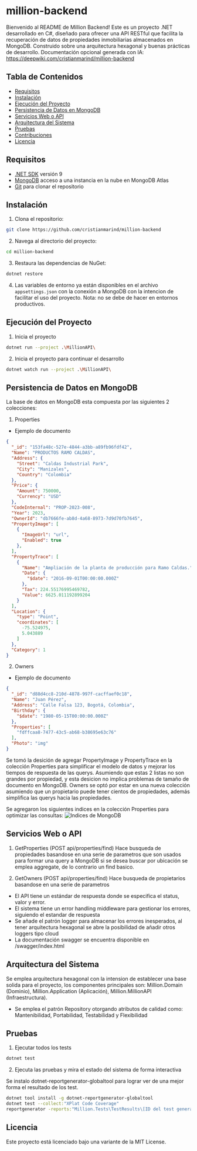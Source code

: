# million-backend
Bienvenido al README de Million Backend! Este es un proyecto .NET desarrollado en C#, diseñado para ofrecer una API RESTful que facilita la recuperación de datos de propiedades inmobiliarias almacenados en MongoDB. Construido sobre una arquitectura hexagonal y buenas prácticas de desarrollo. Documentación opcional generada con IA: https://deepwiki.com/cristianmarind/million-backend

## Tabla de Contenidos

- [Requisitos](#requisitos)
- [Instalación](#instalación)
- [Ejecución del Proyecto](#ejecución-del-proyecto)
- [Persistencia de Datos en MongoDB](#persistencia-de-datos-en-mongodb)
- [Servicios Web o API](#servicios-web-o-api)
- [Arquitectura del Sistema](#arquitectura-del-sistema)
- [Pruebas](#pruebas)
- [Contribuciones](#contribuciones)
- [Licencia](#licencia)

## Requisitos

- [.NET SDK](https://dotnet.microsoft.com/download) versión 9
- [MongoDB](https://www.mongodb.com/try/download/community) acceso a una instancia en la nube en MongoDB Atlas
- [Git](https://git-scm.com/) para clonar el repositorio

## Instalación

1. Clona el repositorio:
```bash
git clone https://github.com/cristianmarind/million-backend
```

2. Navega al directorio del proyecto:
```bash
cd million-backend
```

3. Restaura las dependencias de NuGet:
```bash
dotnet restore
```

4. Las variables de entorno ya están disponibles en el archivo `appsettings.json` con la conexión a MongoDB con la 
intencion de facilitar el uso del proyecto. Nota: no se debe de hacer en entornos productivos.

## Ejecución del Proyecto

1. Inicia el proyecto
```bash
dotnet run --project .\MillionAPI\ 
```

2. Inicia el proyecto para continuar el desarrollo
```bash
dotnet watch run --project .\MillionAPI\ 
```

## Persistencia de Datos en MongoDB
La base de datos en MongoDB esta compuesta por las siguientes 2 colecciones:

1. Properties
- Ejemplo de documento
```json
{
  "_id": "153fa48c-527e-4844-a3bb-a89fb96fdf42",
  "Name": "PRODUCTOS RAMO CALDAS",
  "Address": {
    "Street": "Caldas Industrial Park",
    "City": "Manizales",
    "Country": "Colombia"
  },
  "Price": {
    "Amount": 750000,
    "Currency": "USD"
  },
  "CodeInternal": "PROP-2023-008",
  "Year": 2023,
  "OwnerId": "db7666fe-ab8d-4a68-8973-7d9d70fb7645",
  "PropertyImage": [
    {
      "ImageUrl": "url",
      "Enabled": true
    },
  ],
  "PropertyTrace": [
    {
      "Name": "Ampliación de la planta de producción para Ramo Caldas.",
      "Date": {
        "$date": "2016-09-01T00:00:00.000Z"
      },
      "Tax": 224.55176995469782,
      "Value": 6625.011192899204
    }
  ],
  "Location": {
    "type": "Point",
    "coordinates": [
      -75.524975,
      5.043889
    ]
  },
  "Category": 1
}
```

2. Owners
- Ejemplo de documento
```json
{
  "_id": "d88d4cc8-210d-4878-997f-cacffaef0c18",
  "Name": "Juan Pérez",
  "Address": "Calle Falsa 123, Bogotá, Colombia",
  "Birthday": {
    "$date": "1980-05-15T00:00:00.000Z"
  },
  "Properties": [
    "fdffcaa8-7477-43c5-ab68-b38695e63c76"
  ],
  "Photo": "img"
}
```

Se tomó la desición de agregar PropertyImage y PropertyTrace en la colección Properties 
para simplificar el modelo de datos y mejorar los tiempos de respuesta de las querys.
Asumiendo que estas 2 listas no son grandes por propiedad, y esta desicion no implica
problemas de tamaño de documento en MongoDB. Owners se optó por estar en una nueva 
colección asumiendo que un propietario puede tener cientos de propiedades, además
simplifica las querys hacia las propiedades.

Se agregaron los siguientes indices en la colección Properties para optimizar las consultas:
![Indices de MongoDB](Docs/MongoDbIndex.png)

## Servicios Web o API

1. GetProperties (POST api/properties/find)
Hace busqueda de propiedades basandose en una serie de parametros que son usados para formar una query a MongoDB
si se desea buscar por ubicación se emplea aggregate, de lo contrario un find basico.

2. GetOwners (POST api/properties/find) 
Hace busqueda de propietarios basandose en una serie de parametros

- El API tiene un estándar de respuesta donde se especifica el status, valor y error.
- El sistema tiene un error handling middleware para gestionar los errores, siguiendo el estandar de respuesta
- Se añade el patrón logger para almacenar los errores inesperados, al tener arquitectura hexagonal se abre
la posibilidad de añadir otros loggers tipo cloud
- La documentación swagger se encuentra disponible en /swagger/index.html

## Arquitectura del Sistema
Se emplea arquitectura hexagonal con la intension de establecer una base solida para el proyecto, los componentes 
principales son: Million.Domain (Dominio), Million.Application (Aplicación), Million.MillionAPI (Infraestructura).

- Se emplea el patrón Repository otorgando atributos de calidad como: Mantenibilidad, Portabilidad, Testabilidad y Flexibilidad

## Pruebas
1. Ejecutar todos los tests
```bash
dotnet test
```

2. Ejecuta las pruebas y mira el estado del sistema de forma interactiva

Se instalo dotnet-reportgenerator-globaltool para lograr ver de una mejor forma
el resultado de los test.
```bash
dotnet tool install -g dotnet-reportgenerator-globaltool
dotnet test --collect:"XPlat Code Coverage"
reportgenerator -reports:"Million.Tests\TestResults\[ID del test generado]\coverage.cobertura.xml" -targetdir:"reporte-html" -reporttypes:Html
```
## Licencia

Este proyecto está licenciado bajo una variante de la MIT License.
